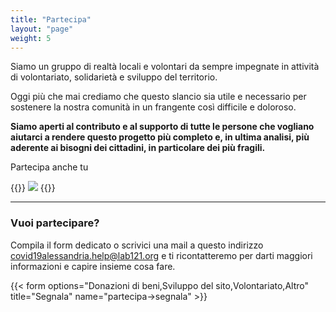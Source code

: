 ```yaml
---
title: "Partecipa"
layout: "page"
weight: 5
---
```


Siamo un gruppo di realtà locali e volontari da sempre impegnate in attività di volontariato, solidarietà e sviluppo del territorio. 

Oggi più che mai crediamo che questo slancio sia utile e necessario per sostenere la nostra comunità in un frangente così difficile e doloroso.

**Siamo aperti al contributo e al supporto di tutte le persone che vogliano aiutarci a rendere questo progetto più completo e, in ultima analisi, più aderente ai bisogni dei cittadini, in particolare dei più fragili.**


Partecipa anche tu

{{<rawhtml>}}
<img src="/images/foto/sportelli2.jpg" class="img-fluid">
{{</rawhtml>}}
_____________________

### Vuoi partecipare? 

Compila il form dedicato o scrivici una mail a questo indirizzo covid19alessandria.help@lab121.org e ti ricontatteremo per darti maggiori informazioni e capire insieme cosa fare. 

{{< form options="Donazioni di beni,Sviluppo del sito,Volontariato,Altro" title="Segnala" name="partecipa->segnala" >}}
